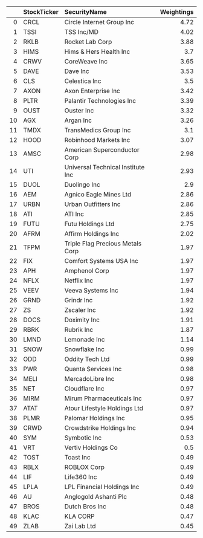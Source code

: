 |    | StockTicker   | SecurityName                      |   Weightings |
|---:|:--------------|:----------------------------------|-------------:|
|  0 | CRCL          | Circle Internet Group Inc         |         4.72 |
|  1 | TSSI          | TSS Inc/MD                        |         4.02 |
|  2 | RKLB          | Rocket Lab Corp                   |         3.88 |
|  3 | HIMS          | Hims & Hers Health Inc            |         3.7  |
|  4 | CRWV          | CoreWeave Inc                     |         3.65 |
|  5 | DAVE          | Dave Inc                          |         3.53 |
|  6 | CLS           | Celestica Inc                     |         3.5  |
|  7 | AXON          | Axon Enterprise Inc               |         3.42 |
|  8 | PLTR          | Palantir Technologies Inc         |         3.39 |
|  9 | OUST          | Ouster Inc                        |         3.32 |
| 10 | AGX           | Argan Inc                         |         3.26 |
| 11 | TMDX          | TransMedics Group Inc             |         3.1  |
| 12 | HOOD          | Robinhood Markets Inc             |         3.07 |
| 13 | AMSC          | American Superconductor Corp      |         2.98 |
| 14 | UTI           | Universal Technical Institute Inc |         2.93 |
| 15 | DUOL          | Duolingo Inc                      |         2.9  |
| 16 | AEM           | Agnico Eagle Mines Ltd            |         2.86 |
| 17 | URBN          | Urban Outfitters Inc              |         2.86 |
| 18 | ATI           | ATI Inc                           |         2.85 |
| 19 | FUTU          | Futu Holdings Ltd                 |         2.75 |
| 20 | AFRM          | Affirm Holdings Inc               |         2.02 |
| 21 | TFPM          | Triple Flag Precious Metals Corp  |         1.97 |
| 22 | FIX           | Comfort Systems USA Inc           |         1.97 |
| 23 | APH           | Amphenol Corp                     |         1.97 |
| 24 | NFLX          | Netflix Inc                       |         1.97 |
| 25 | VEEV          | Veeva Systems Inc                 |         1.94 |
| 26 | GRND          | Grindr Inc                        |         1.92 |
| 27 | ZS            | Zscaler Inc                       |         1.92 |
| 28 | DOCS          | Doximity Inc                      |         1.91 |
| 29 | RBRK          | Rubrik Inc                        |         1.87 |
| 30 | LMND          | Lemonade Inc                      |         1.14 |
| 31 | SNOW          | Snowflake Inc                     |         0.99 |
| 32 | ODD           | Oddity Tech Ltd                   |         0.99 |
| 33 | PWR           | Quanta Services Inc               |         0.98 |
| 34 | MELI          | MercadoLibre Inc                  |         0.98 |
| 35 | NET           | Cloudflare Inc                    |         0.97 |
| 36 | MIRM          | Mirum Pharmaceuticals Inc         |         0.97 |
| 37 | ATAT          | Atour Lifestyle Holdings Ltd      |         0.97 |
| 38 | PLMR          | Palomar Holdings Inc              |         0.95 |
| 39 | CRWD          | Crowdstrike Holdings Inc          |         0.94 |
| 40 | SYM           | Symbotic Inc                      |         0.53 |
| 41 | VRT           | Vertiv Holdings Co                |         0.5  |
| 42 | TOST          | Toast Inc                         |         0.49 |
| 43 | RBLX          | ROBLOX Corp                       |         0.49 |
| 44 | LIF           | Life360 Inc                       |         0.49 |
| 45 | LPLA          | LPL Financial Holdings Inc        |         0.49 |
| 46 | AU            | Anglogold Ashanti Plc             |         0.48 |
| 47 | BROS          | Dutch Bros Inc                    |         0.48 |
| 48 | KLAC          | KLA CORP                          |         0.47 |
| 49 | ZLAB          | Zai Lab Ltd                       |         0.45 |